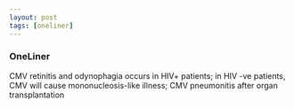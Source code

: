 ```yaml
---
layout: post
tags: [oneliner]
---
```



### OneLiner

CMV retinitis and odynophagia occurs in HIV+ patients; in HIV -ve patients, CMV will cause mononucleosis-like illness; CMV pneumonitis after organ transplantation
